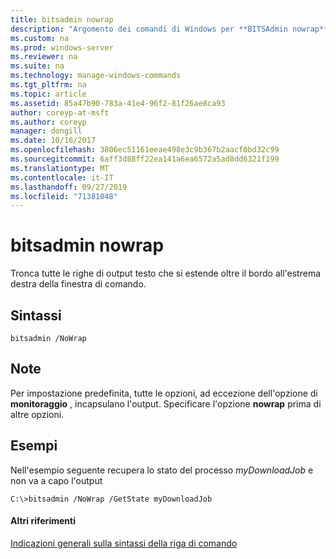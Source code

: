 ```yaml
---
title: bitsadmin nowrap
description: "Argomento dei comandi di Windows per **BITSAdmin nowrap** : tronca qualsiasi riga di testo di output che si estende oltre il bordo all'estrema destra della finestra di comando."
ms.custom: na
ms.prod: windows-server
ms.reviewer: na
ms.suite: na
ms.technology: manage-windows-commands
ms.tgt_pltfrm: na
ms.topic: article
ms.assetid: 85a47b90-783a-41e4-96f2-81f26ae8ca93
author: coreyp-at-msft
ms.author: coreyp
manager: dongill
ms.date: 10/16/2017
ms.openlocfilehash: 3806ec51161eeae498e3c9b367b2aacf0bd32c99
ms.sourcegitcommit: 6aff3d88ff22ea141a6ea6572a5ad8dd6321f199
ms.translationtype: MT
ms.contentlocale: it-IT
ms.lasthandoff: 09/27/2019
ms.locfileid: "71381048"
---
```

# <a name="bitsadmin-nowrap"></a>bitsadmin nowrap

Tronca tutte le righe di output testo che si estende oltre il bordo all'estrema destra della finestra di comando.

## <a name="syntax"></a>Sintassi

```
bitsadmin /NoWrap
```

## <a name="remarks"></a>Note

Per impostazione predefinita, tutte le opzioni, ad eccezione dell'opzione di **monitoraggio** , incapsulano l'output. Specificare l'opzione **nowrap** prima di altre opzioni.

## <a name="BKMK_examples"></a>Esempi

Nell'esempio seguente recupera lo stato del processo *myDownloadJob* e non va a capo l'output
```
C:\>bitsadmin /NoWrap /GetState myDownloadJob
```

#### <a name="additional-references"></a>Altri riferimenti

[Indicazioni generali sulla sintassi della riga di comando](command-line-syntax-key.md)